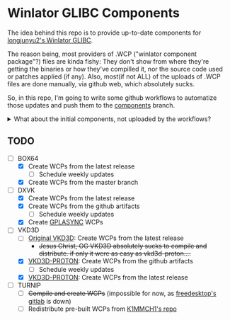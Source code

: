 # Winlator GLIBC Components

The idea behind this repo is to provide up-to-date components for 
[longjunyu2's Winlator GLIBC](https://github.com/longjunyu2/winlator).

The reason being, most providers of .WCP ("winlator component package"?) files
are kinda fishy: They don't show from where they're getting the binaries or how
they've compilled it, nor the source code used or patches applied (if any).
Also, most(if not ALL) of the uploads of .WCP files are done manually, via
github web, which absolutely sucks.

So, in this repo, I'm going to write some github workflows to automatize those updates
and push them to the [components](../components/) branch.

<details>
  <summary>What about the initial components, not uploaded by the workflows?</summary>

The initial components (not built by me) were uploaded manually, but they're from
_reasonably_ reliable sources:

- BOX64: [Winlator GLIBC](https://github.com/longjunyu2/winlator/tree/main/installable_components/box64)
- DXVK: [OG Winlator](https://github.com/brunodev85/winlator/tree/main/installable_components/dxvk)
- Turnip: [Winlator GLIBC](https://github.com/longjunyu2/winlator/tree/main/installable_components/turnip)
- VKD3D: [OG Winlator](https://github.com/brunodev85/winlator/tree/main/installable_components/vkd3d)

</details>

## TODO

- [ ] BOX64
  - [x] Create WCPs from the latest release
    - [ ] Schedule weekly updates
  - [x] Create WCPs from the master branch
- [ ] DXVK
  - [x] Create WCPs from the latest release
  - [x] Create WCPs from the github artifacts
    - [ ] Schedule weekly updates
  - [x] Create [GPLASYNC](https://gitlab.com/Ph42oN/dxvk-gplasync/) WCPs
- [ ] VKD3D
  - [ ] [Original VKD3D](https://gitlab.winehq.org/wine/vkd3d): Create WCPs from the latest release
    - ~~Jesus Christ, OG VKD3D absolutely sucks to compile and distribute. if only it were as easy as vkd3d-proton....~~
  - [x] [VKD3D-PROTON](https://github.com/HansKristian-Work/vkd3d-proton): Create WCPs from the github artifacts
    - [ ] Schedule weekly updates
  - [x] [VKD3D-PROTON](https://github.com/HansKristian-Work/vkd3d-proton): Create WCPs from the latest release
- [ ] TURNIP
  - [ ] ~~Compile and create WCPs~~ (impossible for now, as [freedesktop's gitlab](https://gitlab.freedesktop.org/Pipetto-crypto/mesa/-/tree/winlator_wsi-termux-x11) is down)
  - [ ] Redistribute pre-built WCPs from [K1MMCH1's repo](https://github.com/K11MCH1/WinlatorTurnipDrivers)
